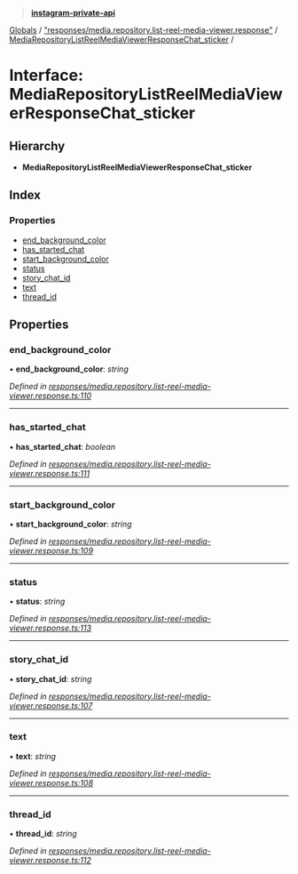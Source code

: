 > **[instagram-private-api](../README.md)**

[Globals](../README.md) / ["responses/media.repository.list-reel-media-viewer.response"](../modules/_responses_media_repository_list_reel_media_viewer_response_.md) / [MediaRepositoryListReelMediaViewerResponseChat_sticker](_responses_media_repository_list_reel_media_viewer_response_.mediarepositorylistreelmediaviewerresponsechat_sticker.md) /

# Interface: MediaRepositoryListReelMediaViewerResponseChat_sticker

## Hierarchy

* **MediaRepositoryListReelMediaViewerResponseChat_sticker**

## Index

### Properties

* [end_background_color](_responses_media_repository_list_reel_media_viewer_response_.mediarepositorylistreelmediaviewerresponsechat_sticker.md#end_background_color)
* [has_started_chat](_responses_media_repository_list_reel_media_viewer_response_.mediarepositorylistreelmediaviewerresponsechat_sticker.md#has_started_chat)
* [start_background_color](_responses_media_repository_list_reel_media_viewer_response_.mediarepositorylistreelmediaviewerresponsechat_sticker.md#start_background_color)
* [status](_responses_media_repository_list_reel_media_viewer_response_.mediarepositorylistreelmediaviewerresponsechat_sticker.md#status)
* [story_chat_id](_responses_media_repository_list_reel_media_viewer_response_.mediarepositorylistreelmediaviewerresponsechat_sticker.md#story_chat_id)
* [text](_responses_media_repository_list_reel_media_viewer_response_.mediarepositorylistreelmediaviewerresponsechat_sticker.md#text)
* [thread_id](_responses_media_repository_list_reel_media_viewer_response_.mediarepositorylistreelmediaviewerresponsechat_sticker.md#thread_id)

## Properties

###  end_background_color

• **end_background_color**: *string*

*Defined in [responses/media.repository.list-reel-media-viewer.response.ts:110](https://github.com/dilame/instagram-private-api/blob/e9c516c/src/responses/media.repository.list-reel-media-viewer.response.ts#L110)*

___

###  has_started_chat

• **has_started_chat**: *boolean*

*Defined in [responses/media.repository.list-reel-media-viewer.response.ts:111](https://github.com/dilame/instagram-private-api/blob/e9c516c/src/responses/media.repository.list-reel-media-viewer.response.ts#L111)*

___

###  start_background_color

• **start_background_color**: *string*

*Defined in [responses/media.repository.list-reel-media-viewer.response.ts:109](https://github.com/dilame/instagram-private-api/blob/e9c516c/src/responses/media.repository.list-reel-media-viewer.response.ts#L109)*

___

###  status

• **status**: *string*

*Defined in [responses/media.repository.list-reel-media-viewer.response.ts:113](https://github.com/dilame/instagram-private-api/blob/e9c516c/src/responses/media.repository.list-reel-media-viewer.response.ts#L113)*

___

###  story_chat_id

• **story_chat_id**: *string*

*Defined in [responses/media.repository.list-reel-media-viewer.response.ts:107](https://github.com/dilame/instagram-private-api/blob/e9c516c/src/responses/media.repository.list-reel-media-viewer.response.ts#L107)*

___

###  text

• **text**: *string*

*Defined in [responses/media.repository.list-reel-media-viewer.response.ts:108](https://github.com/dilame/instagram-private-api/blob/e9c516c/src/responses/media.repository.list-reel-media-viewer.response.ts#L108)*

___

###  thread_id

• **thread_id**: *string*

*Defined in [responses/media.repository.list-reel-media-viewer.response.ts:112](https://github.com/dilame/instagram-private-api/blob/e9c516c/src/responses/media.repository.list-reel-media-viewer.response.ts#L112)*